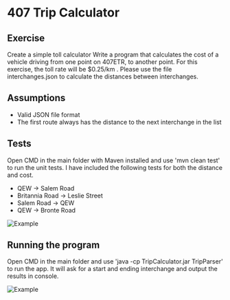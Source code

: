 # 407 Trip Calculator

## Exercise

Create a simple toll calculator Write a program that calculates the cost of a vehicle driving from one point on 407ETR, to another point. For this exercise, the toll rate will be $0.25/km . Please use the file interchanges.json to calculate the distances between interchanges.


## Assumptions

- Valid JSON file format
- The first route always has the distance to the next interchange in the list


## Tests

Open CMD in the main folder with Maven installed and use 'mvn clean test' to run the unit tests. I have included the following tests for both the distance and cost.

* QEW -> Salem Road
* Britannia Road -> Leslie Street
* Salem Road -> QEW
* QEW -> Bronte Road

![Example](https://i.gyazo.com/ec146a0d4a9a1822aa141840df34fce2.png)


## Running the program

Open CMD in the main folder and use 'java -cp TripCalculator.jar TripParser' to run the app. It will ask for a start and ending interchange and output the results in console.

![Example](https://i.gyazo.com/ce276a6d561f469048b99fa33536242b.png)
